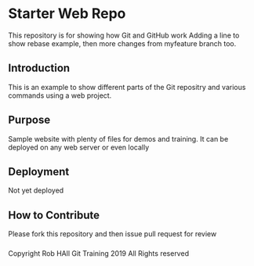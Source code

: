 # Starter Web Repo

This repository is for showing how Git and GitHub work
Adding a line to show rebase example, then more changes from myfeature branch too.

## Introduction

This is an example to show different parts of the Git repositry and various commands using a web project.

## Purpose

Sample website with plenty of files for demos and training. 
It can be deployed on any web server or even locally

## Deployment

Not yet deployed

## How to Contribute

Please fork this repository and then issue pull request for review

###

Copyright Rob HAll Git Training 2019 All Rights reserved
